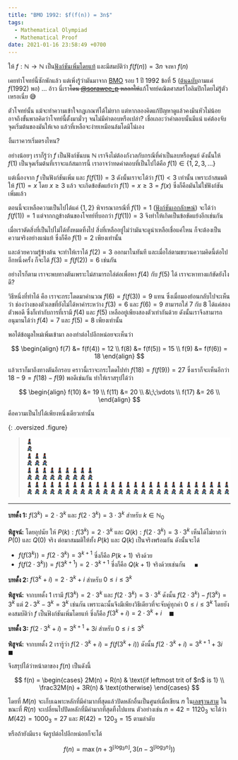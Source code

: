 ```yaml
---
title: "BMO 1992: $f(f(n)) = 3n$"
tags:
  - Mathematical Olympiad
  - Mathematical Proof
date: 2021-01-16 23:58:49 +0700
---
```


ให้ $f: \mathbb{N} \to \mathbb{N}$ เป็น[ฟังก์ชันเพิ่มโดยแท้][strictly increasing] และมีสมบัติว่า $f(f(n)) = 3n$ จงหา $f(n)$

เคยทำโจทย์นี้ซักพักแล้ว แต่เพิ่งรู้ว่ามันมาจาก [BMO][] รอบ 1 ปี 1992 ข้อที่ 5 ([ต้นฉบับ][problem statement]ถามแค่ $f(1992)$ พอ) ... อ้าว นี่เรา~~โดน [@sorawee_p][] หลอกให้~~แก้โจทย์คณิตศาสตร์โอลิมปิกโดยไม่รู้ตัวเหรอเนี่ย 😅

ตัวโจทย์นั้น แม้จะทำความเข้าใจกฎเกณฑ์ได้ไม่ยาก แต่หากลองคิดแก้ปัญหาดูแล้วคงมึนหัวไม่น้อย อาจถึงขั้นพาลคิดว่าโจทย์นี้ตั้งมามั่วๆ จนไม่มีคำตอบหรือเปล่า? เชื่อเถอะว่าคำตอบนั้นมีแน่ แค่ต้องจับจุดเริ่มต้นของมันให้เจอ แล้วที่เหลือจะง่ายเหมือนล้มโดมิโน่เอง

งั้นเราควรเริ่มตรงไหน?

อย่างน้อยๆ เราก็รู้ว่า $f$ เป็นฟังก์ชันบน $\mathbb{N}$ เราจึงไม่ต้องกังวลกับกรณีที่ค่าเป็นลบหรือศูนย์ ดังนั้นให้ $f(1)$ เป็นจุดเริ่มต้นที่เราจะแก้สมการนี้ เราอาจว่าทดคำตอบที่เป็นไปได้คือ $f(1) \in \lbrace1,2,3,\dots\rbrace$

แต่เนื่องจาก $f$ เป็นฟังก์ชันเพิ่ม และ $f(f(1))=3$ ดังนั้นเราจะได้ว่า $f(1)\lt3$ เท่านั้น เพราะถ้าสมมติให้ $f(1)=x$ โดย $x\ge3$ แล้ว จะเกิดข้อขัดแย้งว่า $f(1)=x\ge3=f(x)$ ซึ่งก็คือมันไม่ใช่ฟังก์ชันเพิ่มแล้ว

ตอนนี้จะเหลือความเป็นไปได้แค่ $\lbrace1,2\rbrace$ พิจารณากรณีที่ $f(1)=1$ ([ฟังก์ชันเอกลักษณ์][identity function]) จะได้ว่า $f(f(1))=1$ แต่จากกฎข้างต้นของโจทย์ที่บอกว่า $f(f(1))=3$ จึงทำให้เกิดเป็นข้อขัดแย้งอีกเช่นกัน

เมื่อเราตัดสิ่งที่เป็นไปไม่ได้ทั้งหมดทิ้งไป สิ่งที่เหลืออยู่ไม่ว่ามันจะดูน่าเหลือเชื่อแค่ไหน ก็จะต้องเป็นความจริงอย่างแน่แท้ ซึ่งก็คือ $f(1)=2$ เพียงเท่านั้น

และด้วยความรู้ข้างต้น จะทำให้เราได้ $f(2)=3$ ออกมาในทันที และเมื่อไล่ตามขบวนความคิดนี้ต่อไปอีกหนึ่งครั้ง ก็จะได้ $f(3)=f(f(2))=6$ เช่นกัน

อย่างไรก็ตาม เราจะพบทางตันเพราะไม่สามารถไล่ต่อเพื่อหา $f(4)$ กับ $f(5)$ ได้ เราจะหาทางแก้ขัดยังไงดี?

วิธีหนึ่งที่ทำได้ คือ เราจะกระโดดมาคำนวณ $f(6)=f(f(3))=9$ แทน ซึ่งเมื่อมองย้อนกลับไปจะเห็นว่า ช่องว่างของตัวเลขที่ยังไม่ได้หาค่าระหว่าง $f(3)=6$ และ $f(6)=9$ สามารถใส่ $7$ กับ $8$ ได้แค่สองตัวพอดี ซึ่งก็เท่ากับการที่เรามี $f(4)$ และ $f(5)$ เหลืออยู่เพียงสองตัวเท่ากันด้วย ดังนั้นเราจึงสามารถอนุมานได้ว่า $f(4)=7$ และ $f(5)=8$ เพียงเท่านั้น

พอได้ข้อมูลใหม่เพิ่มเข้ามา ลองทำต่อไปอีกหน่อยจะเห็นว่า

$$
\begin{align}
f(7) &= f(f(4)) = 12 \\
f(8) &= f(f(5)) = 15 \\
f(9) &= f(f(6)) = 18
\end{align}
$$

แล้วเราก็มาถึงทางตันอีกรอบ คราวนี้เราจะกระโดดไปทำ $f(18)=f(f(9))=27$ ซึ่งเราก็จะเห็นอีกว่า $18-9=f(18)-f(9)$ พอดีเช่นกัน ทำให้เราสรุปได้ว่า

$$
\begin{align}
f(10) &= 19 \\
f(11) &= 20 \\
      &\;\;\vdots \\
f(17) &= 26 \\
\end{align}
$$

คือความเป็นไปได้เพียงหนึ่งเดียวเท่านั้น

{: .oversized .figure}
>![](/images/algorithm/misc/ffn-eq-3n.png)

---

**บทตั้ง&nbsp;1:** $f(3^k) = 2\cdot3^k$ และ $f(2\cdot3^k) = 3\cdot3^k$ สำหรับ $k \in \mathbb{N}_0$

**พิสูจน์:** โดยอุปนัย ให้ $P(k): f(3^k) = 2\cdot3^k$ และ $Q(k): f(2\cdot3^k) = 3\cdot3^k$ เห็นได้ไม่ยากว่า $P(0)$ และ $Q(0)$ จริง ต่อมาสมมติให้ทั้ง $P(k)$ และ $Q(k)$ เป็นจริงพร้อมกัน ดังนั้นจะได้

- $f(f(3^k)) = f(2\cdot3^k) = 3^{k+1}$ ซึ่งก็คือ $P(k+1)$ จริงด้วย
- $f(f(2\cdot3^k)) = f(3^{k+1}) = 2\cdot3^{k+1}$ ซึ่งก็คือ $Q(k+1)$ จริงด้วยเช่นกัน $\quad\blacksquare$

**บทตั้ง&nbsp;2:** $f(3^k+i) = 2\cdot3^k + i$ สำหรับ $0 \le i \le 3^k$

**พิสูจน์:** จากบทตั้ง&nbsp;1 เรามี $f(3^k) = 2\cdot3^k$ และ $f(2\cdot3^k) = 3\cdot3^k$ ดังนั้น $f(2\cdot3^k) - f(3^k) = 3^k$ แต่ $2\cdot3^k - 3^k = 3^k$ เช่นกัน เพราะฉะนั้นจึงมีเพียงวิธีเดียวที่จะจับคู่ทุกค่า $0 \le i \le 3^k$ โดยยังคงสมบัติว่า $f$ เป็นฟังก์ชันเพิ่มโดยแท้ ซึ่งก็คือ $f(3^k+i) = 2\cdot3^k+i \quad\blacksquare$

**บทตั้ง&nbsp;3:** $f(2\cdot3^k+i) = 3^{k+1}+3i$ สำหรับ $0 \le i \le 3^k$

**พิสูจน์:** จากบทตั้ง&nbsp;2 เรารู้ว่า $f(2\cdot3^k+i) = f(f(3^k+i))$ ดังนั้น $f(2\cdot3^k+i) = 3^{k+1}+3i \quad\blacksquare$

จึงสรุปได้ว่าหน้าตาของ $f(n)$ เป็นดังนี้

$$
f(n) = \begin{cases}
  2M(n) + R(n)        & \text{if leftmost trit of $n$ is 1} \\
  \frac32M(n) + 3R(n) & \text{otherwise}
\end{cases}
$$

โดยที่ $M(n)$ จะเก็บเฉพาะหลักที่มีค่ามากที่สุดแล้วปัดหลักอื่นเป็นศูนย์เมื่อเขียน $n$ ใน[เลขฐานสาม][ternary numeral] ในขณะที่ $R(n)$ จะเปลี่ยนไปปัดหลักที่มีค่ามากที่สุดทิ้งไปแทน ตัวอย่างเช่น $n=42=1120_3$ จะได้ว่า $M(42)=1000_3=27$ และ $R(42)=120_3=15$ ตามลำดับ

หรือถ้ายังมีแรง จัดรูปต่อไปอีกหน่อยก็จะได้

$$
f(n) = \max\left(
         n + 3^\left\lfloor\log_3n\right\rfloor,
         3(n-3^\left\lfloor\log_3n\right\rfloor)
\right)
$$






[@sorawee_p]: //twitter.com/sorawee_p

[BMO]: //en.wikipedia.org/wiki/British_Mathematical_Olympiad
[problem statement]: //bmos.ukmt.org.uk/home/bmo.shtml

[strictly increasing]: //en.wikipedia.org/wiki/Monotonic_function#Monotonicity_in_calculus_and_analysis
[identity function]: //en.wikipedia.org/wiki/Identity_function
[ternary numeral]: //en.wikipedia.org/wiki/Ternary_numeral_system

